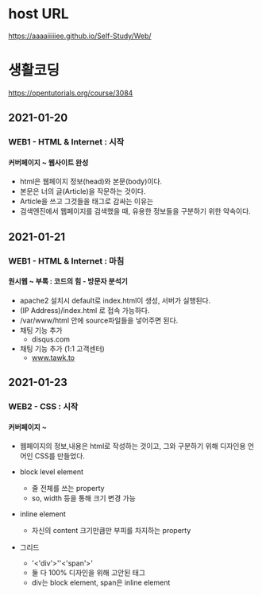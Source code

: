 # host URL
https://aaaaiiiiiee.github.io/Self-Study/Web/

# 생활코딩
https://opentutorials.org/course/3084

## 2021-01-20
### WEB1 - HTML & Internet : 시작
#### 커버페이지 ~ 웹사이트 완성
* html은 웹페이지 정보(head)와 본문(body)이다.
* 본문은 너의 글(Article)을 작문하는 것이다.
* Article을 쓰고 그것들을 태그로 감싸는 이유는
* 검색엔진에서 웹페이지를 검색했을 때, 유용한 정보들을 구분하기 위한 약속이다.

## 2021-01-21
### WEB1 - HTML & Internet : 마침
#### 원시웹 ~ 부록 : 코드의 힘 - 방문자 분석기
* apache2 설치시 default로 index.html이 생성, 서버가 실행된다.
* (IP Address)/index.html 로 접속 가능하다.
* /var/www/html 안에 source파일들을 넣어주면 된다.
* 채팅 기능 추가
    - disqus.com
* 채팅 기능 추가 (1:1 고객센터)
    - www.tawk.to

## 2021-01-23
### WEB2 - CSS : 시작
#### 커버페이지 ~
* 웹페이지의 정보,내용은 html로 작성하는 것이고, 그와 구분하기 위해 디자인용 언어인 CSS를 만들었다.

* block level element
    - 줄 전체를 쓰는 property
    - so, width 등을 통해 크기 변경 가능            
* inline element
    - 자신의 content 크기만큼만 부피를 차지하는 property

* 그리드
    - '<'div'>''<'span'>'
    - 둘 다 100% 디자인을 위해 고안된 태그
    - div는 block element, span은 inline element